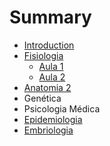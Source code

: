 # Summary

* [Introduction](README.md)
* [Fisiologia](chapter1.md)
  * [Aula 1](chapter1/aula-1.md)
  * [Aula 2](chapter1/aula-2.md)
* [Anatomia 2](anatomia-2.md)
* Genética
* Psicologia Médica
* [Epidemiologia](epidemiologia.md)
* [Embriologia](embriologia.md)

